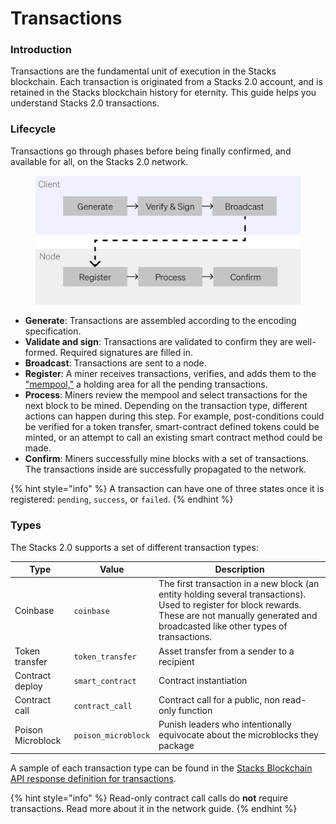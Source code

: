 # Transactions

### Introduction

Transactions are the fundamental unit of execution in the Stacks blockchain. Each transaction is originated from a Stacks 2.0 account, and is retained in the Stacks blockchain history for eternity. This guide helps you understand Stacks 2.0 transactions.

### Lifecycle

Transactions go through phases before being finally confirmed, and available for all, on the Stacks 2.0 network.

<figure><img src="../.gitbook/assets/image.png" alt=""><figcaption></figcaption></figure>

* **Generate**: Transactions are assembled according to the encoding specification.
* **Validate and sign**: Transactions are validated to confirm they are well-formed. Required signatures are filled in.
* **Broadcast**: Transactions are sent to a node.
* **Register**: A miner receives transactions, verifies, and adds them to the ["mempool,"](https://academy.binance.com/en/glossary/mempool) a holding area for all the pending transactions.
* **Process**: Miners review the mempool and select transactions for the next block to be mined. Depending on the transaction type, different actions can happen during this step. For example, post-conditions could be verified for a token transfer, smart-contract defined tokens could be minted, or an attempt to call an existing smart contract method could be made.
* **Confirm**: Miners successfully mine blocks with a set of transactions. The transactions inside are successfully propagated to the network.

{% hint style="info" %}
A transaction can have one of three states once it is registered: `pending`, `success`, or `failed`.
{% endhint %}

### Types

The Stacks 2.0 supports a set of different transaction types:

| **Type**          | **Value**           | **Description**                                                                                                                                                                                       |
| ----------------- | ------------------- | ----------------------------------------------------------------------------------------------------------------------------------------------------------------------------------------------------- |
| Coinbase          | `coinbase`          | The first transaction in a new block (an entity holding several transactions). Used to register for block rewards. These are not manually generated and broadcasted like other types of transactions. |
| Token transfer    | `token_transfer`    | Asset transfer from a sender to a recipient                                                                                                                                                           |
| Contract deploy   | `smart_contract`    | Contract instantiation                                                                                                                                                                                |
| Contract call     | `contract_call`     | Contract call for a public, non read-only function                                                                                                                                                    |
| Poison Microblock | `poison_microblock` | Punish leaders who intentionally equivocate about the microblocks they package                                                                                                                        |

A sample of each transaction type can be found in the [Stacks Blockchain API response definition for transactions](https://docs.hiro.so/api#operation/get\_transaction\_by\_id).

{% hint style="info" %}
Read-only contract call calls do **not** require transactions. Read more about it in the network guide.
{% endhint %}
